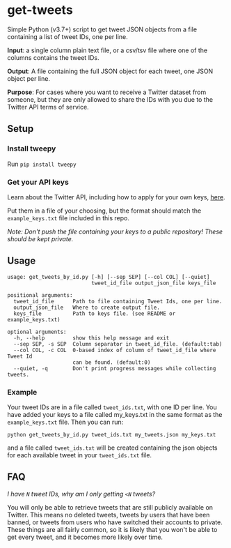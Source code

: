 # get-tweets

Simple Python (v3.7+) script to get tweet JSON objects from a file containing a list of tweet IDs, one per line.

**Input**: a single column plain text file, or a csv/tsv file where one of the columns contains the tweet IDs.

**Output**: A file containing the full JSON object for each tweet, one JSON object per line.

**Purpose**: For cases where you want to receive a Twitter dataset from someone, but they are only allowed to share the IDs with you due to the Twitter API terms of service.

## Setup

### Install tweepy
Run `pip install tweepy`

### Get your API keys
Learn about the Twitter API, including how to apply for your own keys, [here](https://developer.twitter.com/).

Put them in a file of your choosing, but the format should match the `example_keys.txt` file included in this repo.

_Note: Don't push the file containing your keys to a public repository! These should be kept private._

## Usage

```
usage: get_tweets_by_id.py [-h] [--sep SEP] [--col COL] [--quiet]
                           tweet_id_file output_json_file keys_file

positional arguments:
  tweet_id_file      Path to file containing Tweet Ids, one per line.
  output_json_file   Where to create output file.
  keys_file          Path to keys file. (see README or example_keys.txt)

optional arguments:
  -h, --help         show this help message and exit
  --sep SEP, -s SEP  Column separator in tweet_id_file. (default:tab)
  --col COL, -c COL  0-based index of column of tweet_id_file where Tweet Id
                     can be found. (default:0)
  --quiet, -q        Don't print progress messages while collecting tweets.
```

### Example

Your tweet IDs are in a file called `tweet_ids.txt`, with one ID per line. You have added your keys to a file called my_keys.txt in the same format as the `example_keys.txt` file. Then you can run:

`python get_tweets_by_id.py tweet_ids.txt my_tweets.json my_keys.txt`

and a file called `tweet_ids.txt` will be created containing the json objects for each available tweet in your `tweet_ids.txt` file.

## FAQ

_I have `N` tweet IDs, why am I only getting `<N` tweets?_

You will only be able to retrieve tweets that are still publicly available on Twitter. This means no deleted tweets, tweets by users that have been banned, or tweets from users who have switched their accounts to private. These things are all fairly common, so it is likely that you won't be able to get every tweet, and it becomes more likely over time.
